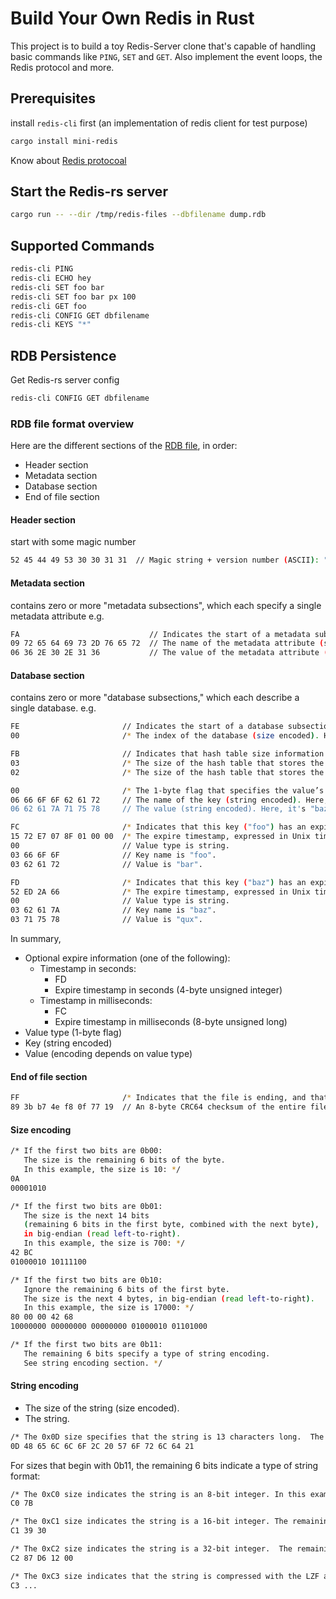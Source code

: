 # Build Your Own Redis in Rust

This project is to build a toy Redis-Server clone that's capable of handling
basic commands like `PING`, `SET` and `GET`. Also implement the event loops, the Redis protocol and more.

## Prerequisites
install `redis-cli` first (an implementation of redis client for test purpose)
```sh
cargo install mini-redis
```

Know about [Redis protocoal](https://redis.io/docs/latest/develop/reference/protocol-spec)

## Start the Redis-rs server
```sh
cargo run -- --dir /tmp/redis-files --dbfilename dump.rdb
```


## Supported Commands
```sh
redis-cli PING
redis-cli ECHO hey
redis-cli SET foo bar
redis-cli SET foo bar px 100
redis-cli GET foo
redis-cli CONFIG GET dbfilename
redis-cli KEYS "*"
```

## RDB Persistence
Get Redis-rs server config
```sh
redis-cli CONFIG GET dbfilename
```
### RDB file format overview
Here are the different sections of the [RDB file](https://rdb.fnordig.de/file_format.html), in order:
+ Header section
+ Metadata section
+ Database section
+ End of file section
#### Header section
start with some magic number
```sh
52 45 44 49 53 30 30 31 31  // Magic string + version number (ASCII): "REDIS0011".
```
#### Metadata section
contains zero or more "metadata subsections", which each specify a single metadata attribute
e.g.
```sh
FA                             // Indicates the start of a metadata subsection.
09 72 65 64 69 73 2D 76 65 72  // The name of the metadata attribute (string encoded): "redis-ver".
06 36 2E 30 2E 31 36           // The value of the metadata attribute (string encoded): "6.0.16".
```
#### Database section
contains zero or more "database subsections," which each describe a single database.
e.g.
```sh
FE                       // Indicates the start of a database subsection.
00                       /* The index of the database (size encoded). Here, the index is 0. */

FB                       // Indicates that hash table size information follows.
03                       /* The size of the hash table that stores the keys and values (size encoded).  Here, the total key-value hash table size is 3. */
02                       /* The size of the hash table that stores the expires of the keys (size encoded).  Here, the number of keys with an expiry is 2. */
```

```sh
00                       /* The 1-byte flag that specifies the value’s type and encoding.  Here, the flag is 0, which means "string." */
06 66 6F 6F 62 61 72     // The name of the key (string encoded). Here, it's "foobar".
06 62 61 7A 71 75 78     // The value (string encoded). Here, it's "bazqux".
```

```sh
FC                       /* Indicates that this key ("foo") has an expire, and that the expire timestamp is expressed in milliseconds. */
15 72 E7 07 8F 01 00 00  /* The expire timestamp, expressed in Unix time, stored as an 8-byte unsigned long, in little-endian (read right-to-left).  Here, the expire timestamp is 1713824559637. */
00                       // Value type is string.
03 66 6F 6F              // Key name is "foo".
03 62 61 72              // Value is "bar".
```

```sh
FD                       /* Indicates that this key ("baz") has an expire, and that the expire timestamp is expressed in seconds. */
52 ED 2A 66              /* The expire timestamp, expressed in Unix time, stored as an 4-byte unsigned integer, in little-endian (read right-to-left).  Here, the expire timestamp is 1714089298. */
00                       // Value type is string.
03 62 61 7A              // Key name is "baz".
03 71 75 78              // Value is "qux".
```

In summary, 
- Optional expire information (one of the following):
  - Timestamp in seconds:
    - FD
    - Expire timestamp in seconds (4-byte unsigned integer)
  - Timestamp in milliseconds:
    - FC
    - Expire timestamp in milliseconds (8-byte unsigned long)
- Value type (1-byte flag)
- Key (string encoded)
- Value (encoding depends on value type)

#### End of file section
```sh
FF                       /* Indicates that the file is ending, and that the checksum follows. */
89 3b b7 4e f8 0f 77 19  // An 8-byte CRC64 checksum of the entire file.
```

#### Size encoding
```sh
/* If the first two bits are 0b00:
   The size is the remaining 6 bits of the byte.
   In this example, the size is 10: */
0A
00001010

/* If the first two bits are 0b01:
   The size is the next 14 bits
   (remaining 6 bits in the first byte, combined with the next byte),
   in big-endian (read left-to-right).
   In this example, the size is 700: */
42 BC
01000010 10111100

/* If the first two bits are 0b10:
   Ignore the remaining 6 bits of the first byte.
   The size is the next 4 bytes, in big-endian (read left-to-right).
   In this example, the size is 17000: */
80 00 00 42 68
10000000 00000000 00000000 01000010 01101000

/* If the first two bits are 0b11:
   The remaining 6 bits specify a type of string encoding.
   See string encoding section. */
```

#### String encoding
+ The size of the string (size encoded).
+ The string.
```sh
/* The 0x0D size specifies that the string is 13 characters long.  The remaining characters spell out "Hello, World!". */
0D 48 65 6C 6C 6F 2C 20 57 6F 72 6C 64 21
```
For sizes that begin with 0b11, the remaining 6 bits indicate a type of string format:
```sh
/* The 0xC0 size indicates the string is an 8-bit integer. In this example, the string is "123". */
C0 7B

/* The 0xC1 size indicates the string is a 16-bit integer. The remaining bytes are in little-endian (read right-to-left).  In this example, the string is "12345". */
C1 39 30

/* The 0xC2 size indicates the string is a 32-bit integer.  The remaining bytes are in little-endian (read right-to-left), In this example, the string is "1234567". */
C2 87 D6 12 00

/* The 0xC3 size indicates that the string is compressed with the LZF algorithm.  You will not encounter LZF-compressed strings in this challenge. */
C3 ...
```